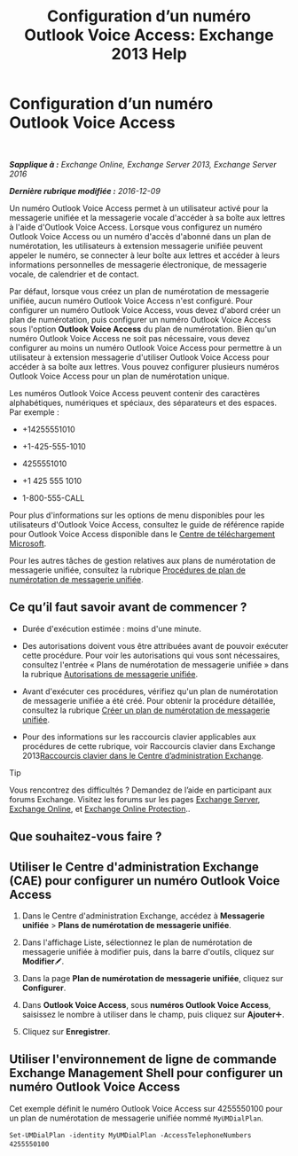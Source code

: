 ﻿---
title: 'Configuration d’un numéro Outlook Voice Access: Exchange 2013 Help'
TOCTitle: Configuration d’un numéro Outlook Voice Access
ms:assetid: 443c838e-f266-4893-b6b2-e5fc96579b55
ms:mtpsurl: https://technet.microsoft.com/fr-fr/library/Aa997680(v=EXCHG.150)
ms:contentKeyID: 50555387
ms.date: 04/24/2018
mtps_version: v=EXCHG.150
ms.translationtype: HT
---

# Configuration d’un numéro Outlook Voice Access

 

_**Sapplique à :** Exchange Online, Exchange Server 2013, Exchange Server 2016_

_**Dernière rubrique modifiée :** 2016-12-09_

Un numéro Outlook Voice Access permet à un utilisateur activé pour la messagerie unifiée et la messagerie vocale d'accéder à sa boîte aux lettres à l'aide d'Outlook Voice Access. Lorsque vous configurez un numéro Outlook Voice Access ou un numéro d'accès d'abonné dans un plan de numérotation, les utilisateurs à extension messagerie unifiée peuvent appeler le numéro, se connecter à leur boîte aux lettres et accéder à leurs informations personnelles de messagerie électronique, de messagerie vocale, de calendrier et de contact.

Par défaut, lorsque vous créez un plan de numérotation de messagerie unifiée, aucun numéro Outlook Voice Access n'est configuré. Pour configurer un numéro Outlook Voice Access, vous devez d'abord créer un plan de numérotation, puis configurer un numéro Outlook Voice Access sous l'option **Outlook Voice Access** du plan de numérotation. Bien qu'un numéro Outlook Voice Access ne soit pas nécessaire, vous devez configurer au moins un numéro Outlook Voice Access pour permettre à un utilisateur à extension messagerie d'utiliser Outlook Voice Access pour accéder à sa boîte aux lettres. Vous pouvez configurer plusieurs numéros Outlook Voice Access pour un plan de numérotation unique.

Les numéros Outlook Voice Access peuvent contenir des caractères alphabétiques, numériques et spéciaux, des séparateurs et des espaces. Par exemple :

  - \+14255551010

  - \+1-425-555-1010

  - 4255551010

  - \+1 425 555 1010

  - 1-800-555-CALL

Pour plus d'informations sur les options de menu disponibles pour les utilisateurs d'Outlook Voice Access, consultez le guide de référence rapide pour Outlook Voice Access disponible dans le [Centre de téléchargement Microsoft](https://go.microsoft.com/fwlink/p/?linkid=64645).

Pour les autres tâches de gestion relatives aux plans de numérotation de messagerie unifiée, consultez la rubrique [Procédures de plan de numérotation de messagerie unifiée](um-dial-plan-procedures-exchange-2013-help.md).

## Ce qu’il faut savoir avant de commencer ?

  - Durée d'exécution estimée : moins d'une minute.

  - Des autorisations doivent vous être attribuées avant de pouvoir exécuter cette procédure. Pour voir les autorisations qui vous sont nécessaires, consultez l'entrée « Plans de numérotation de messagerie unifiée » dans la rubrique [Autorisations de messagerie unifiée](unified-messaging-permissions-exchange-2013-help.md).

  - Avant d'exécuter ces procédures, vérifiez qu'un plan de numérotation de messagerie unifiée a été créé. Pour obtenir la procédure détaillée, consultez la rubrique [Créer un plan de numérotation de messagerie unifiée](create-a-um-dial-plan-exchange-2013-help.md).

  - Pour des informations sur les raccourcis clavier applicables aux procédures de cette rubrique, voir Raccourcis clavier dans Exchange 2013[Raccourcis clavier dans le Centre d’administration Exchange](keyboard-shortcuts-in-the-exchange-admin-center-exchange-online-protection-help.md).

> [!TIP]
> Vous rencontrez des difficultés ? Demandez de l’aide en participant aux forums Exchange. Visitez les forums sur les pages <a href="https://go.microsoft.com/fwlink/p/?linkid=60612">Exchange Server</a>, <a href="https://go.microsoft.com/fwlink/p/?linkid=267542">Exchange Online</a>, et <a href="https://go.microsoft.com/fwlink/p/?linkid=285351">Exchange Online Protection</a>..


## Que souhaitez-vous faire ?

## Utiliser le Centre d'administration Exchange (CAE) pour configurer un numéro Outlook Voice Access

1.  Dans le Centre d'administration Exchange, accédez à **Messagerie unifiée** \> **Plans de numérotation de messagerie unifiée**.

2.  Dans l'affichage Liste, sélectionnez le plan de numérotation de messagerie unifiée à modifier puis, dans la barre d'outils, cliquez sur **Modifier**![Icône Modifier](images/Bb124582.6f53ccb2-1f13-4c02-bea0-30690e6ea71d(EXCHG.150).gif "Icône Modifier").

3.  Dans la page **Plan de numérotation de messagerie unifiée**, cliquez sur **Configurer**.

4.  Dans **Outlook Voice Access**, sous **numéros Outlook Voice Access**, saisissez le nombre à utiliser dans le champ, puis cliquez sur **Ajouter**![Icône Ajouter](images/JJ218640.c1e75329-d6d7-4073-a27d-498590bbb558(EXCHG.150).gif "Icône Ajouter").

5.  Cliquez sur **Enregistrer**.

## Utiliser l'environnement de ligne de commande Exchange Management Shell pour configurer un numéro Outlook Voice Access

Cet exemple définit le numéro Outlook Voice Access sur 4255550100 pour un plan de numérotation de messagerie unifiée nommé `MyUMDialPlan`.

    Set-UMDialPlan -identity MyUMDialPlan -AccessTelephoneNumbers 4255550100

